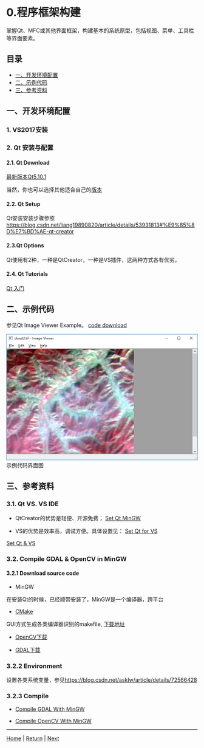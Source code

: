 # 0.程序框架构建
掌握Qt、MFC或其他界面框架，构建基本的系统原型，包括视图、菜单、工具栏等界面要素。

## 目录
- [一、开发环境配置](#一开发环境配置)
- [二、示例代码](#二示例代码)
- [三、参考资料](#三参考资料)

## 一、开发环境配置
### 1. VS2017安装

### 2. Qt 安装与配置
#### 2.1. Qt Download
[最新版本Qt5.10.1](http://download.qt.io/archive/qt/5.10/5.10.1/qt-opensource-windows-x86-5.10.1.exe)

当然，你也可以选择其他适合自己的[版本](http://download.qt.io/archive/qt)

#### 2.2. Qt Setup
Qt安装安装步骤参照<https://blog.csdn.net/liang19890820/article/details/53931813#%E9%85%8D%E7%BD%AE-qt-creator>

#### 2.3.Qt Options
Qt使用有2种，一种是QtCreator，一种是VS插件，这两种方式各有优劣。

#### 2.4. Qt Tutorials
[Qt 入门](https://blog.csdn.net/Louis_815/article/details/54286544)

## 二、示例代码
参见Qt Image Viewer Example。
[code download](../src/imageviewer.rar)

![imageviewer](../pictures/imageviewer.png)
                                      示例代码界面图

## 三、参考资料
### 3.1. Qt VS. VS IDE
- QtCreator的优势是轻便、开源免费；
[Set Qt MinGW](https://blog.csdn.net/liang19890820/article/details/49894691)

- VS的优势是效率高，调试方便。具体设置见：
[Set Qt for VS](https://blog.csdn.net/liang19890820/article/details/49874033)

[Set Qt & VS](https://blog.csdn.net/pianzang5201/article/details/79721623)

### 3.2. Compile GDAL & OpenCV in MinGW
#### 3.2.1 Download source code
- MinGW

在安装Qt的时候，已经顺带安装了，MinGW是一个编译器，跨平台

- [CMake](www.cmake.org)

GUI方式生成各类编译器识别的makefile, [下载地址](https://cmake.org/files/v3.11/cmake-3.11.1-win64-x64.zip)

- [OpenCV下载](www.opencv.org)

- [GDAL下载](http://download.osgeo.org/gdal)

### 3.2.2 Environment

设置各类系统变量，参见<https://blog.csdn.net/asklw/article/details/72566428>

### 3.2.3 Compile

- [Compile GDAL With MinGW](http://trac.osgeo.org/gdal/wiki/BuildingWithMinGW)

- [Compile OpenCV With MinGW](https://blog.csdn.net/asklw/article/details/72566428)

---
[Home](https://wanghp119.github.io/RSIP/) | [Return](#目录)  | [Next](./D2_RasterIO.md)

